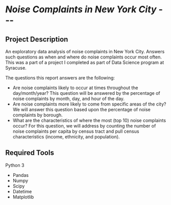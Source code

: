 # *__Noise Complaints in New York City__* ---

## Project Description
An exploratory data analysis of noise complaints in New York City. Answers such questions as when and where do noise complaints occur most often. This was a part of a project I completed as part of Data Science program at Syracuse.

The questions this report answers are the following:

- Are noise complaints likely to occur at times throughout the day/month/year? This question will be answered by the percentage of noise complaints by month, day, and hour of the day.
- Are noise complaints more likely to come from specific areas of the city? We will answer this question based upon the percentage of noise complaints by borough.
- What are the characteristics of where the most (top 10) noise complaints occur? For this question, we will address by counting the number of noise complaints per capita by census tract and pull census characteristics (income, ethnicity, and population). 


## Required Tools
Python 3
 - Pandas
 - Numpy
 - Scipy
 - Datetime
 - Matplotlib

